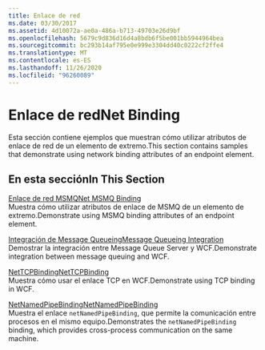 ```yaml
---
title: Enlace de red
ms.date: 03/30/2017
ms.assetid: 4d10072a-ae0a-486a-b713-49703e26d9bf
ms.openlocfilehash: 5679c9d836d16d4a8bdb6f5be001bb5944964bea
ms.sourcegitcommit: bc293b14af795e0e999e3304dd40c0222cf2ffe4
ms.translationtype: MT
ms.contentlocale: es-ES
ms.lasthandoff: 11/26/2020
ms.locfileid: "96260089"
---
```

# <a name="net-binding"></a><span data-ttu-id="98de4-102">Enlace de red</span><span class="sxs-lookup"><span data-stu-id="98de4-102">Net Binding</span></span>

<span data-ttu-id="98de4-103">Esta sección contiene ejemplos que muestran cómo utilizar atributos de enlace de red de un elemento de extremo.</span><span class="sxs-lookup"><span data-stu-id="98de4-103">This section contains samples that demonstrate using network binding attributes of an endpoint element.</span></span>  
  
## <a name="in-this-section"></a><span data-ttu-id="98de4-104">En esta sección</span><span class="sxs-lookup"><span data-stu-id="98de4-104">In This Section</span></span>  

 [<span data-ttu-id="98de4-105">Enlace de red MSMQ</span><span class="sxs-lookup"><span data-stu-id="98de4-105">Net MSMQ Binding</span></span>](net-msmq-binding.md)  
 <span data-ttu-id="98de4-106">Muestra cómo utilizar atributos de enlace de MSMQ de un elemento de extremo.</span><span class="sxs-lookup"><span data-stu-id="98de4-106">Demonstrate using MSMQ binding attributes of an endpoint element.</span></span>  
  
 [<span data-ttu-id="98de4-107">Integración de Message Queueing</span><span class="sxs-lookup"><span data-stu-id="98de4-107">Message Queueing Integration</span></span>](message-queueing-integration.md)  
 <span data-ttu-id="98de4-108">Demostrar la integración entre Message Queue Server y WCF.</span><span class="sxs-lookup"><span data-stu-id="98de4-108">Demonstrate integration between message queuing and WCF.</span></span>  
  
 [<span data-ttu-id="98de4-109">NetTCPBinding</span><span class="sxs-lookup"><span data-stu-id="98de4-109">NetTCPBinding</span></span>](nettcpbinding.md)  
 <span data-ttu-id="98de4-110">Muestra cómo usar el enlace TCP en WCF.</span><span class="sxs-lookup"><span data-stu-id="98de4-110">Demonstrate using TCP binding in WCF.</span></span>  
  
 [<span data-ttu-id="98de4-111">NetNamedPipeBinding</span><span class="sxs-lookup"><span data-stu-id="98de4-111">NetNamedPipeBinding</span></span>](netnamedpipebinding.md)  
 <span data-ttu-id="98de4-112">Muestra el enlace `netNamedPipeBinding`, que permite la comunicación entre procesos en el mismo equipo.</span><span class="sxs-lookup"><span data-stu-id="98de4-112">Demonstrates the `netNamedPipeBinding` binding, which provides cross-process communication on the same machine.</span></span>
